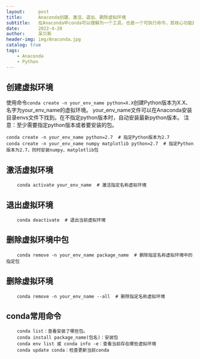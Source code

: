 ```yaml
---
layout:     post
title:      Anaconda创建、激活、退出、删除虚拟环境
subtitle:   在Anaconda中conda可以理解为一个工具，也是一个可执行命令，其核心功能是包管理与环境管理。所以对虚拟环境进行创建、删除等操作需要使用conda命令。
date:       2022-4-20
author:     呆贝斯
header-img: img/Anaconda.jpg
catalog: true
tags:
    - Anaconda
    - Python
---
```

## 创建虚拟环境
使用命令`conda create -n your_env_name python=X.X`创建Python版本为X.X、名字为your_env_name的虚拟环境。
your_env_name文件可以在Anaconda安装目录envs文件下找到。在不指定python版本时，自动安装最新python版本。
注意：至少需要指定python版本或者要安装的包。

```angular2html
conda create -n your_env_name python=2.7  # 指定Python版本为2.7
conda create -n your_env_name numpy matplotlib python=2.7  # 指定Python版本为2.7，同时安装numpy、matplotlib包
```

## 激活虚拟环境
```angular2html
    conda activate your_env_name  # 激活指定名称虚拟环境
```

## 退出虚拟环境
```angular2html
    conda deactivate  # 退出当前虚拟环境
```

## 删除虚拟环境中包
```angular2html
    conda remove -n your_env_name package_name  # 删除指定名称虚拟环境中的指定包
```

## 删除虚拟环境
```angular2html
    conda remove -n your_env_name --all  # 删除指定名称虚拟环境
```

## conda常用命令
```angular2html
    conda list：查看安装了哪些包。
    conda install package_name(包名)：安装包
    conda env list 或 conda info -e：查看当前存在哪些虚拟环境
    conda update conda：检查更新当前conda
```
